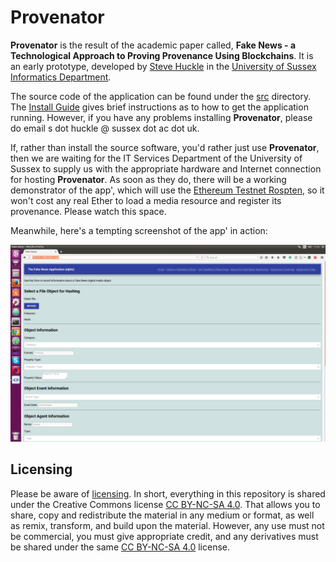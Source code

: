 # Provenator

**Provenator** is the result of the academic paper called, **Fake News - a Technological Approach to Proving Provenance Using Blockchains**. It is an early prototype, developed by [Steve Huckle](http://www.sussex.ac.uk/profiles/307882) in the [University of Sussex Informatics Department](http://www.sussex.ac.uk/informatics/).

The source code of the application can be found under the [src](src) directory. The [Install Guide](src/INSTALL.md) gives brief instructions as to how to get the application running. However, if you have any problems installing **Provenator**, please do email s dot huckle @ sussex dot ac dot uk.

If, rather than install the source software, you'd rather just use **Provenator**, then we are waiting for the IT Services Department of the University of Sussex to supply us with the appropriate hardware and Internet connection for hosting **Provenator**. As soon as they do, there will be a working demonstrator of the app', which will use the [Ethereum Testnet Rospten](https://github.com/ethereum/ropsten), so it won't cost any real Ether to load a media resource and register its provenance. Please watch this space.

Meanwhile, here's a tempting screenshot of the app' in action:

![Provenator homepage](images/fakeNewsApp.png)

## Licensing

Please be aware of [licensing](docs/LICENSE.md). In short, everything in this repository is shared under the Creative Commons license [CC BY-NC-SA 4.0](https://creativecommons.org/licenses/by-nc-nd/4.0/). That allows you to share, copy and redistribute the material in any medium or format, as well as remix, transform, and build upon the material. However, any use must not be commercial, you must give appropriate credit, and any derivatives must be shared under the same [CC BY-NC-SA 4.0](https://creativecommons.org/licenses/by-nc-nd/4.0/) license.
